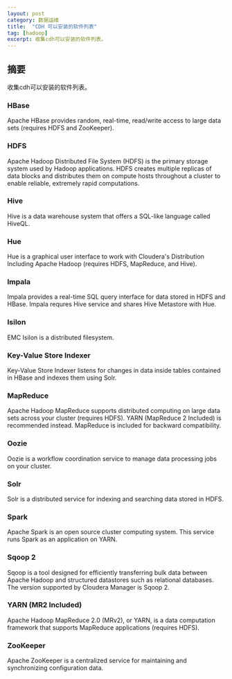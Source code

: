```yaml
---
layout: post
category: 数据运维
title:  "CDH 可以安装的软件列表"
tag: [hadoop]
excerpt: 收集cdh可以安装的软件列表。
---
```


## 摘要

收集cdh可以安装的软件列表。

### HBase

Apache HBase provides random, real-time, read/write access to large data sets (requires HDFS and ZooKeeper).

### HDFS

Apache Hadoop Distributed File System (HDFS) is the primary storage system used by Hadoop applications. HDFS creates multiple replicas of data blocks and distributes them on compute hosts throughout a cluster to enable reliable, extremely rapid computations.

### Hive

Hive is a data warehouse system that offers a SQL-like language called HiveQL.

### Hue

Hue is a graphical user interface to work with Cloudera's Distribution Including Apache Hadoop (requires HDFS, MapReduce, and Hive).

### Impala

Impala provides a real-time SQL query interface for data stored in HDFS and HBase. Impala requres Hive service and shares Hive Metastore with Hue.

### Isilon

EMC Isilon is a distributed filesystem.

### Key-Value Store Indexer

Key-Value Store Indexer listens for changes in data inside tables contained in HBase and indexes them using Solr.

### MapReduce

Apache Hadoop MapReduce supports distributed computing on large data sets across your cluster (requires HDFS). YARN (MapReduce 2 Included) is recommended instead. MapReduce is included for backward compatibility.

### Oozie

Oozie is a workflow coordination service to manage data processing jobs on your cluster.

### Solr

Solr is a distributed service for indexing and searching data stored in HDFS.

### Spark

Apache Spark is an open source cluster computing system. This service runs Spark as an application on YARN.

### Sqoop 2

Sqoop is a tool designed for efficiently transferring bulk data between Apache Hadoop and structured datastores such as relational databases. The version supported by Cloudera Manager is Sqoop 2.

### YARN (MR2 Included)

Apache Hadoop MapReduce 2.0 (MRv2), or YARN, is a data computation framework that supports MapReduce applications (requires HDFS).

### ZooKeeper

Apache ZooKeeper is a centralized service for maintaining and synchronizing configuration data.
